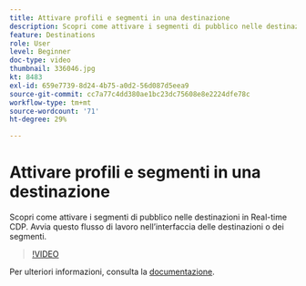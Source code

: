 ```yaml
---
title: Attivare profili e segmenti in una destinazione
description: Scopri come attivare i segmenti di pubblico nelle destinazioni in Real-time CDP.  Avvia questo flusso di lavoro nell’interfaccia delle destinazioni o dei segmenti.
feature: Destinations
role: User
level: Beginner
doc-type: video
thumbnail: 336046.jpg
kt: 8483
exl-id: 659e7739-8d24-4b75-a0d2-56d087d5eea9
source-git-commit: cc7a77c4dd380ae1bc23dc75608e8e2224dfe78c
workflow-type: tm+mt
source-wordcount: '71'
ht-degree: 29%

---
```


# Attivare profili e segmenti in una destinazione

Scopri come attivare i segmenti di pubblico nelle destinazioni in Real-time CDP.  Avvia questo flusso di lavoro nell’interfaccia delle destinazioni o dei segmenti.

>[!VIDEO](https://video.tv.adobe.com/v/336046/?quality=12&learn=on)

Per ulteriori informazioni, consulta la [documentazione](https://experienceleague.adobe.com/docs/experience-platform/destinations/ui/activate/activation-overview.html).
